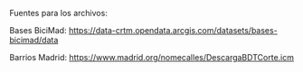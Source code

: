 Fuentes para los archivos:

Bases BiciMad: https://data-crtm.opendata.arcgis.com/datasets/bases-bicimad/data

Barrios Madrid: https://www.madrid.org/nomecalles/DescargaBDTCorte.icm
